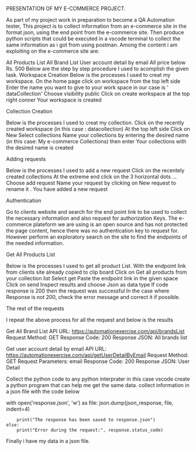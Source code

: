 PRESENTATION OF MY E-COMMERCE PROJECT.

As part of my project work in preparation to become a QA Automation tester, This project is to collect information from an e-commerce site in the format json, using the end point from the e-commerce site.
Then produce python scripts that could be executed in a vscode terminal to collect the same information as i got from using postman. Among the content i am exploiting on the e-commerce site are:

All Products List
All Brand List
User account detail by email
All price below Rs. 500
Below are the step by step procedure I used to acomplish the given task.
Workspace Creation
Below is the processes I used to creat my workspace.
On the home page click on workspace from the top left side
Enter the name you want to give to your work space in our case is ' dataCollection'
Choose visibility public
Click on create workspace at the top right conner
Your workspace is created


Collection Creation

Below is the processes I used to creat my collection.
Click on the recently created workspace (in this case : datacollection)
At the top left side Click on New
Select collections
Name your collections by entering the desired name (in this case: My e-commerce Collections) then enter
Your collections with the desired name is created


Adding requests

Below is the processes I used to add a new request
Click on the recentely created collections
At the extreme end click on the 3 horizontal dots ...
Choose add request
Name your request by clicking on New request to rename it .
You have added a new request


Authentication

Go to clients website and search for the end point link to be used to collect the necessary information and also request for authorization Keys.
The e-commerce plateform we are using is an open source and has not protected the page content, hence there was no authentication key to request for.
However perform an exploratory search on the site to find the endpoints of the needed information.


Get All Products List

Below is the processes I used to get all product List.
With the endpoint link from clients site already copied to clip board
Click on Get all products from your collection list
Select get
Paste the endpoint link in the given space
Click on send
Inspect results and choose Json as data type
If code response is 200 then the request was successful
In the case where Response is not 200, check the error message and correct it if possible.


The rest of the requests

I repeat the above process for all the request and below is the results

Get All Brand List
API URL: https://automationexercise.com/api/brandsList
Request Method: GET
Response Code: 200
Response JSON: All brands list


Get user account detail by email
API URL: https://automationexercise.com/api/getUserDetailByEmail
Request Method: GET
Request Parameters: email
Response Code: 200
Response JSON: User Detail


Collect the python code to any python interprater in this case vscode
create a python program that can help me get the same data.
collect information in a json file with the code below


 with open('response.json', 'w') as file:
            json.dump(json_response, file, indent=4)

        print("The response has been saved to response.json")
    else:
        print("Error during the request:", response.status_code)


Finally i have my data in a json file.